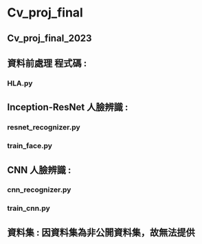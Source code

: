 # Cv_proj_final
## Cv_proj_final_2023
## 資料前處理 程式碼 : 
### HLA.py 

## Inception-ResNet 人臉辨識 :
### resnet_recognizer.py
### train_face.py

## CNN 人臉辨識 :
### cnn_recognizer.py
### train_cnn.py

## 資料集 : 因資料集為非公開資料集，故無法提供




